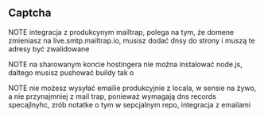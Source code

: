 ## Captcha

NOTE integracja z produkcynym mailtrap, polega na tym, że domene zmieniasz na live.smtp.mailtrap.io, musisz dodać dnsy do strony i muszą te adresy być zwalidowane

NOTE na sharowanym koncie hostingera nie można instalować node.js, daltego musisz pushować buildy tak o

NOTE nie możesz wysyłać emailie produkcyjnie z locala, w sensie na żywo, a nie przynajmniej z mail trap, ponieważ wymagają dns records specajlnyhc, zrób notatke o tym w sepcjalnym repo, integracja z emailami
